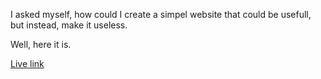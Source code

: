 I asked myself, how could I create a simpel website that could be usefull, but instead, make it useless. 

Well, here it is. 

[Live link](https://samslotemaker.github.io/portfolio/)